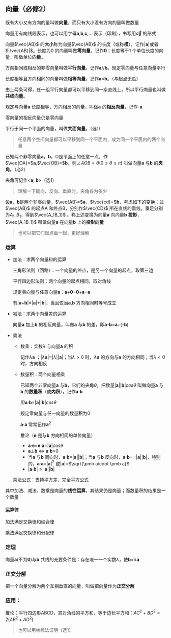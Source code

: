 ## 向量（必修2）

既有大小又有方向的量叫做**向量**，而只有大小没有方向的量叫做数量

向量用有向线段表示，也可以用字母**a**,**b**,**c**,... 表示（印刷），书写用$\vec a$ 的形式

向量$\vec{AB}$ 的**大小**称为向量$\vec{AB}$ 的长度（或称**模**），记作|**a**|或者$|\vec{AB}|$。长度为0 的向量叫做**零向量**，记作**0**；长度等于1 个单位长度的向量，叫做单位**向量**。



方向相同或相反的非零向量叫做**平行向量**。记作**a**//**b**。规定零向量与任意向量平行

长度相等且方向相同的向量叫做**相等向量**。记作**a**=**b**。（与起点无瓜）

由上两条可得，任一组平行向量都可以平移到同一条直线上，所以平行向量也叫做**共线向量**。



规定与向量**a** 长度相等，方向相反的向量，叫做**a** 的**相反向量**，记作-**a**

零向量的相反向量仍是零向量



平行于同一个平面的向量，叫做**共面向量**。（选1）

> 任意两个空间向量都可以平移到同一个平面内，成为同一个平面内的两个向量



已知两个非零向量**a**，**b**，O是平面上的任意一点，作$\vec{OA}=$**a**,$\vec{OB}=$**b**，则$\angle AOB=\theta(0\le\theta\le\pi)$ 叫做向量**a** 与**b** 的**夹角**。（必2）

夹角可记作<**a**, **b**>（选1）

> 理解一下同向、反向、垂直时，夹角各为多少



设**a**，**b**是两个非零向量，$\vec{AB}=$**a**，$\vec{cd}=$**b**，考虑如下的变换：过$\vec{AB}$ 的起点A 和终点B，分别作$\vec{CD}$ 所在直线的垂线，垂足分别为$A_1,B_1$，得到$\vec{A_1B_1}$ 。称上述变换为向量**a** 向向量**b** **投影**，$\vec{A_1B_1}$ 叫做向量**a** 在向量**b** 上的**投影向量**

> 也可以把它们起点画一起，更好理解



### 运算

- 加法：求两个向量和的运算

  三角形法则（回路）：一个向量的终点，是另一个向量的起点，取第三边

  平行四边形法则：两个向量的起点相同，取对角线

  规定零向量与任意向量**a**：**a**+**0**=**0**+**a**=**a**

  有|**a**+**b**|$\le$|**a**|+|**b**|，当且仅当**a**,**b** 方向相同时等号成立

- 减法：求两个向量差的运算

  向量**a** 加上**b** 的相反向量，叫做**a** 与**b** 的差，即**a**-**b**=**a**+(-**b**)

- 乘法

  - 数乘：实数$\lambda$ 与向量**a** 的积

    记作$\lambda$**a** ；|$\lambda$**a**|=|$\lambda$||**a**|；当$\lambda>0$ 时，$\lambda$**a** 的方向与**a** 的方向相同；当$\lambda<0$ 时，方向相反

  - 数量积：两个向量相乘

    已知两个非零向量**a** 与**b**，它们的夹角$\theta$，把数量|**a**||**b**|$cos\theta$ 叫做向量**a** 与**b** 的**数量积**（或**内积**），记作**a**$\cdot$**b**

    即**a**$\cdot$**b**=|**a**||**b**|$cos\theta$ 

    规定零向量与任一向量的数量积为0

    **a**$\cdot$**a** 常常记作**a**$^2$

    推论（**e** 是与**b** 方向相同的单位向量）

    - **a**$\cdot$**e**=**e**$\cdot$**a**=|**a**|$cos\theta$ 
    - **a**$\perp$**b** $\Leftrightarrow$ **a**$\cdot$**b**=0
    - 当**a** 与**b** 同向时，**a**$\cdot$**b**=|**a**||**b**|；当**a** 与**b** 反向时，**a**$\cdot$**b**= -|**a**||**b**|，特别的，**a**$\cdot$**a**=|**a**|$^2$ 或|**a**|=$\sqrt{\pmb a\cdot \pmb a}$ 
    - |**a**$\cdot$**b**| $\le$ |**a**||**b**|  

  乘法公式：支持平方差、完全平方公式

其中加法、减法、数乘是向量的**线性运算**，其结果仍是向量；而数量积的结果是一个数量

#### 运算律

加法满足交换律和结合律

乘法满足交换律和分配律



### 定理

向量**a**(不为**0**)与**b** 共线的充要条件是：存在唯一一个实数$\lambda$，使**b**=$\lambda$**a**



### 正交分解

把一个向量分解为两个互相垂直的向量，叫做把向量作为**正交分解**  



### 应用：

推论：平行四边形ABCD，其对角线的平方和，等于边长平方和：$AC^2+BD^2=2(AB^2+AD^2)$

> 也可以用坐标法证明（选1）







